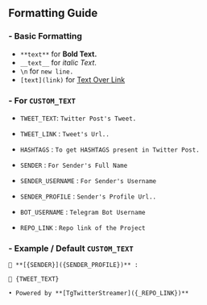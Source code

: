 ## Formatting Guide

### - Basic Formatting
- `**text**` for **Bold Text.**
- `__text__` for _italic Text_.
- `\n` for `new line.`
- `[text](link)` for [Text Over Link](https://t.co)


### - For `CUSTOM_TEXT`
- `TWEET_TEXT`: `Twitter Post's Tweet.`
- `TWEET_LINK` : `Tweet's Url..`
- `HASHTAGS` : `To get HASHTAGS present in Twitter Post.`

- `SENDER` : `For Sender's Full Name`
- `SENDER_USERNAME` : `For Sender's Username`
- `SENDER_PROFILE` : `Sender's Profile Url..`

- `BOT_USERNAME` : `Telegram Bot Username`
- `REPO_LINK` : `Repo link of the Project`


### - Example / Default `CUSTOM_TEXT`
```
🎊 **[{SENDER}]({SENDER_PROFILE})** :

🍿 {TWEET_TEXT}

• Powered by **[TgTwitterStreamer]({_REPO_LINK})**
```